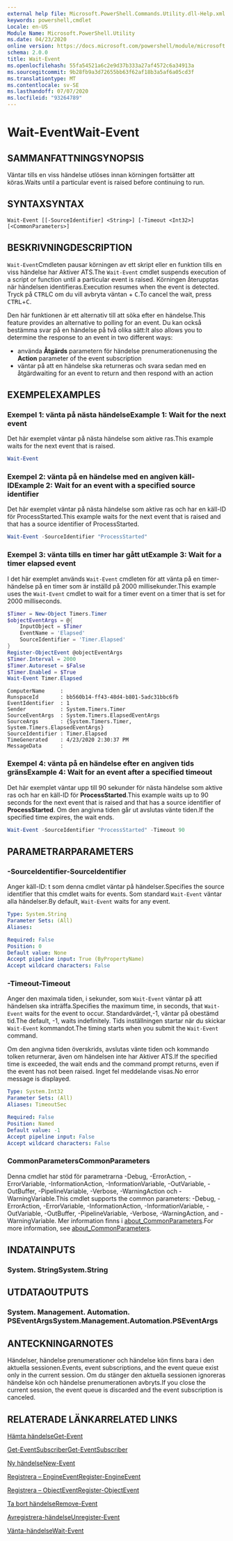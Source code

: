 ```yaml
---
external help file: Microsoft.PowerShell.Commands.Utility.dll-Help.xml
keywords: powershell,cmdlet
Locale: en-US
Module Name: Microsoft.PowerShell.Utility
ms.date: 04/23/2020
online version: https://docs.microsoft.com/powershell/module/microsoft.powershell.utility/wait-event?view=powershell-5.1&WT.mc_id=ps-gethelp
schema: 2.0.0
title: Wait-Event
ms.openlocfilehash: 55fa54521a6c2e9d37b333a27af4572c6a34913a
ms.sourcegitcommit: 9b28fb9a3d72655bb63f62af18b3a5af6a05cd3f
ms.translationtype: MT
ms.contentlocale: sv-SE
ms.lasthandoff: 07/07/2020
ms.locfileid: "93264789"
---
```

# <span data-ttu-id="d94d0-103">Wait-Event</span><span class="sxs-lookup"><span data-stu-id="d94d0-103">Wait-Event</span></span>

## <span data-ttu-id="d94d0-104">SAMMANFATTNING</span><span class="sxs-lookup"><span data-stu-id="d94d0-104">SYNOPSIS</span></span>
<span data-ttu-id="d94d0-105">Väntar tills en viss händelse utlöses innan körningen fortsätter att köras.</span><span class="sxs-lookup"><span data-stu-id="d94d0-105">Waits until a particular event is raised before continuing to run.</span></span>

## <span data-ttu-id="d94d0-106">SYNTAX</span><span class="sxs-lookup"><span data-stu-id="d94d0-106">SYNTAX</span></span>

```
Wait-Event [[-SourceIdentifier] <String>] [-Timeout <Int32>] [<CommonParameters>]
```

## <span data-ttu-id="d94d0-107">BESKRIVNING</span><span class="sxs-lookup"><span data-stu-id="d94d0-107">DESCRIPTION</span></span>

<span data-ttu-id="d94d0-108">`Wait-Event`Cmdleten pausar körningen av ett skript eller en funktion tills en viss händelse har Aktiver ATS.</span><span class="sxs-lookup"><span data-stu-id="d94d0-108">The `Wait-Event` cmdlet suspends execution of a script or function until a particular event is raised.</span></span> <span data-ttu-id="d94d0-109">Körningen återupptas när händelsen identifieras.</span><span class="sxs-lookup"><span data-stu-id="d94d0-109">Execution resumes when the event is detected.</span></span> <span data-ttu-id="d94d0-110">Tryck på <kbd>CTRL</kbd>C om du vill avbryta väntan + <kbd>C</kbd>.</span><span class="sxs-lookup"><span data-stu-id="d94d0-110">To cancel the wait, press <kbd>CTRL</kbd>+<kbd>C</kbd>.</span></span>

<span data-ttu-id="d94d0-111">Den här funktionen är ett alternativ till att söka efter en händelse.</span><span class="sxs-lookup"><span data-stu-id="d94d0-111">This feature provides an alternative to polling for an event.</span></span> <span data-ttu-id="d94d0-112">Du kan också bestämma svar på en händelse på två olika sätt:</span><span class="sxs-lookup"><span data-stu-id="d94d0-112">It also allows you to determine the response to an event in two different ways:</span></span>

- <span data-ttu-id="d94d0-113">använda **Åtgärds** parametern för händelse prenumerationen</span><span class="sxs-lookup"><span data-stu-id="d94d0-113">using the **Action** parameter of the event subscription</span></span>
- <span data-ttu-id="d94d0-114">väntar på att en händelse ska returneras och svara sedan med en åtgärd</span><span class="sxs-lookup"><span data-stu-id="d94d0-114">waiting for an event to return and then respond with an action</span></span>

## <span data-ttu-id="d94d0-115">EXEMPEL</span><span class="sxs-lookup"><span data-stu-id="d94d0-115">EXAMPLES</span></span>

### <span data-ttu-id="d94d0-116">Exempel 1: vänta på nästa händelse</span><span class="sxs-lookup"><span data-stu-id="d94d0-116">Example 1: Wait for the next event</span></span>

<span data-ttu-id="d94d0-117">Det här exemplet väntar på nästa händelse som aktive ras.</span><span class="sxs-lookup"><span data-stu-id="d94d0-117">This example waits for the next event that is raised.</span></span>

```powershell
Wait-Event
```

### <span data-ttu-id="d94d0-118">Exempel 2: vänta på en händelse med en angiven käll-ID</span><span class="sxs-lookup"><span data-stu-id="d94d0-118">Example 2: Wait for an event with a specified source identifier</span></span>

<span data-ttu-id="d94d0-119">Det här exemplet väntar på nästa händelse som aktive ras och har en käll-ID för ProcessStarted.</span><span class="sxs-lookup"><span data-stu-id="d94d0-119">This example waits for the next event that is raised and that has a source identifier of ProcessStarted.</span></span>

```powershell
Wait-Event -SourceIdentifier "ProcessStarted"
```

### <span data-ttu-id="d94d0-120">Exempel 3: vänta tills en timer har gått ut</span><span class="sxs-lookup"><span data-stu-id="d94d0-120">Example 3: Wait for a timer elapsed event</span></span>

<span data-ttu-id="d94d0-121">I det här exemplet används `Wait-Event` cmdleten för att vänta på en timer-händelse på en timer som är inställd på 2000 millisekunder.</span><span class="sxs-lookup"><span data-stu-id="d94d0-121">This example uses the `Wait-Event` cmdlet to wait for a timer event on a timer that is set for 2000 milliseconds.</span></span>

```powershell
$Timer = New-Object Timers.Timer
$objectEventArgs = @{
    InputObject = $Timer
    EventName = 'Elapsed'
    SourceIdentifier = 'Timer.Elapsed'
}
Register-ObjectEvent @objectEventArgs
$Timer.Interval = 2000
$Timer.Autoreset = $False
$Timer.Enabled = $True
Wait-Event Timer.Elapsed
```

```Output
ComputerName     :
RunspaceId       : bb560b14-ff43-48d4-b801-5adc31bbc6fb
EventIdentifier  : 1
Sender           : System.Timers.Timer
SourceEventArgs  : System.Timers.ElapsedEventArgs
SourceArgs       : {System.Timers.Timer, System.Timers.ElapsedEventArgs}
SourceIdentifier : Timer.Elapsed
TimeGenerated    : 4/23/2020 2:30:37 PM
MessageData      :
```

### <span data-ttu-id="d94d0-122">Exempel 4: vänta på en händelse efter en angiven tids gräns</span><span class="sxs-lookup"><span data-stu-id="d94d0-122">Example 4: Wait for an event after a specified timeout</span></span>

<span data-ttu-id="d94d0-123">Det här exemplet väntar upp till 90 sekunder för nästa händelse som aktive ras och har en käll-ID för **ProcessStarted**.</span><span class="sxs-lookup"><span data-stu-id="d94d0-123">This example waits up to 90 seconds for the next event that is raised and that has a source identifier of **ProcessStarted**.</span></span> <span data-ttu-id="d94d0-124">Om den angivna tiden går ut avslutas vänte tiden.</span><span class="sxs-lookup"><span data-stu-id="d94d0-124">If the specified time expires, the wait ends.</span></span>

```powershell
Wait-Event -SourceIdentifier "ProcessStarted" -Timeout 90
```

## <span data-ttu-id="d94d0-125">PARAMETRAR</span><span class="sxs-lookup"><span data-stu-id="d94d0-125">PARAMETERS</span></span>

### <span data-ttu-id="d94d0-126">-SourceIdentifier</span><span class="sxs-lookup"><span data-stu-id="d94d0-126">-SourceIdentifier</span></span>

<span data-ttu-id="d94d0-127">Anger käll-ID: t som denna cmdlet väntar på händelser.</span><span class="sxs-lookup"><span data-stu-id="d94d0-127">Specifies the source identifier that this cmdlet waits for events.</span></span>
<span data-ttu-id="d94d0-128">Som standard `Wait-Event` väntar alla händelser.</span><span class="sxs-lookup"><span data-stu-id="d94d0-128">By default, `Wait-Event` waits for any event.</span></span>

```yaml
Type: System.String
Parameter Sets: (All)
Aliases:

Required: False
Position: 0
Default value: None
Accept pipeline input: True (ByPropertyName)
Accept wildcard characters: False
```

### <span data-ttu-id="d94d0-129">-Timeout</span><span class="sxs-lookup"><span data-stu-id="d94d0-129">-Timeout</span></span>

<span data-ttu-id="d94d0-130">Anger den maximala tiden, i sekunder, som `Wait-Event` väntar på att händelsen ska inträffa.</span><span class="sxs-lookup"><span data-stu-id="d94d0-130">Specifies the maximum time, in seconds, that `Wait-Event` waits for the event to occur.</span></span> <span data-ttu-id="d94d0-131">Standardvärdet,-1, väntar på obestämd tid.</span><span class="sxs-lookup"><span data-stu-id="d94d0-131">The default, -1, waits indefinitely.</span></span> <span data-ttu-id="d94d0-132">Tids inställningen startar när du skickar `Wait-Event` kommandot.</span><span class="sxs-lookup"><span data-stu-id="d94d0-132">The timing starts when you submit the `Wait-Event` command.</span></span>

<span data-ttu-id="d94d0-133">Om den angivna tiden överskrids, avslutas vänte tiden och kommando tolken returnerar, även om händelsen inte har Aktiver ATS.</span><span class="sxs-lookup"><span data-stu-id="d94d0-133">If the specified time is exceeded, the wait ends and the command prompt returns, even if the event has not been raised.</span></span> <span data-ttu-id="d94d0-134">Inget fel meddelande visas.</span><span class="sxs-lookup"><span data-stu-id="d94d0-134">No error message is displayed.</span></span>

```yaml
Type: System.Int32
Parameter Sets: (All)
Aliases: TimeoutSec

Required: False
Position: Named
Default value: -1
Accept pipeline input: False
Accept wildcard characters: False
```

### <span data-ttu-id="d94d0-135">CommonParameters</span><span class="sxs-lookup"><span data-stu-id="d94d0-135">CommonParameters</span></span>

<span data-ttu-id="d94d0-136">Denna cmdlet har stöd för parametrarna -Debug, -ErrorAction, -ErrorVariable, -InformationAction, -InformationVariable, -OutVariable, -OutBuffer, -PipelineVariable, -Verbose, -WarningAction och -WarningVariable.</span><span class="sxs-lookup"><span data-stu-id="d94d0-136">This cmdlet supports the common parameters: -Debug, -ErrorAction, -ErrorVariable, -InformationAction, -InformationVariable, -OutVariable, -OutBuffer, -PipelineVariable, -Verbose, -WarningAction, and -WarningVariable.</span></span> <span data-ttu-id="d94d0-137">Mer information finns i [about_CommonParameters](https://go.microsoft.com/fwlink/?LinkID=113216).</span><span class="sxs-lookup"><span data-stu-id="d94d0-137">For more information, see [about_CommonParameters](https://go.microsoft.com/fwlink/?LinkID=113216).</span></span>

## <span data-ttu-id="d94d0-138">INDATA</span><span class="sxs-lookup"><span data-stu-id="d94d0-138">INPUTS</span></span>

### <span data-ttu-id="d94d0-139">System. String</span><span class="sxs-lookup"><span data-stu-id="d94d0-139">System.String</span></span>

## <span data-ttu-id="d94d0-140">UTDATA</span><span class="sxs-lookup"><span data-stu-id="d94d0-140">OUTPUTS</span></span>

### <span data-ttu-id="d94d0-141">System. Management. Automation. PSEventArgs</span><span class="sxs-lookup"><span data-stu-id="d94d0-141">System.Management.Automation.PSEventArgs</span></span>

## <span data-ttu-id="d94d0-142">ANTECKNINGAR</span><span class="sxs-lookup"><span data-stu-id="d94d0-142">NOTES</span></span>

<span data-ttu-id="d94d0-143">Händelser, händelse prenumerationer och händelse kön finns bara i den aktuella sessionen.</span><span class="sxs-lookup"><span data-stu-id="d94d0-143">Events, event subscriptions, and the event queue exist only in the current session.</span></span> <span data-ttu-id="d94d0-144">Om du stänger den aktuella sessionen ignoreras händelse kön och händelse prenumerationen avbryts.</span><span class="sxs-lookup"><span data-stu-id="d94d0-144">If you close the current session, the event queue is discarded and the event subscription is canceled.</span></span>

## <span data-ttu-id="d94d0-145">RELATERADE LÄNKAR</span><span class="sxs-lookup"><span data-stu-id="d94d0-145">RELATED LINKS</span></span>

[<span data-ttu-id="d94d0-146">Hämta händelse</span><span class="sxs-lookup"><span data-stu-id="d94d0-146">Get-Event</span></span>](Get-Event.md)

[<span data-ttu-id="d94d0-147">Get-EventSubscriber</span><span class="sxs-lookup"><span data-stu-id="d94d0-147">Get-EventSubscriber</span></span>](Get-EventSubscriber.md)

[<span data-ttu-id="d94d0-148">Ny händelse</span><span class="sxs-lookup"><span data-stu-id="d94d0-148">New-Event</span></span>](New-Event.md)

[<span data-ttu-id="d94d0-149">Registrera – EngineEvent</span><span class="sxs-lookup"><span data-stu-id="d94d0-149">Register-EngineEvent</span></span>](Register-EngineEvent.md)

[<span data-ttu-id="d94d0-150">Registrera – ObjectEvent</span><span class="sxs-lookup"><span data-stu-id="d94d0-150">Register-ObjectEvent</span></span>](Register-ObjectEvent.md)

[<span data-ttu-id="d94d0-151">Ta bort händelse</span><span class="sxs-lookup"><span data-stu-id="d94d0-151">Remove-Event</span></span>](Remove-Event.md)

[<span data-ttu-id="d94d0-152">Avregistrera-händelse</span><span class="sxs-lookup"><span data-stu-id="d94d0-152">Unregister-Event</span></span>](Unregister-Event.md)

[<span data-ttu-id="d94d0-153">Vänta-händelse</span><span class="sxs-lookup"><span data-stu-id="d94d0-153">Wait-Event</span></span>](Wait-Event.md)
